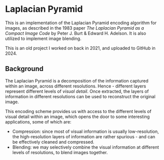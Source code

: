 # Laplacian Pyramid

This is an implementation of the Laplacian Pyramid 
encoding algorithm for images, as described in the 
1983 paper _The Laplacian Pyramid as a Compact Image
Code_ by Peter J. Burt & Edward H. Adelson. It is
also utilized to implement image blending.

This is an old project I worked on back in 2021,
and uploaded to GitHub in 2024.

## Background

The Laplacian Pyramid is a decomposition of the 
information captured within an image, across
different resolutions. Hence - different layers
represent different levels of _visual detail_. Once
extracted, the layers of information in different 
resolutions can be used to reconstruct the original 
image.

This encoding scheme provides us with access to the 
different levels of visual detail within an image,
which opens the door to some interesting applications,
some of which are:

* Compression: since most of visual information is 
usually low-resolution, the high-resolution layers
of information are rather spurious - and can be
effectively cleaned and compressed.
* Blending: we may selectively combine the visual
information at different levels of resolutions, to
blend images together.
